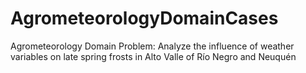 # AgrometeorologyDomainCases
Agrometeorology Domain Problem: Analyze the influence of weather  variables on late spring frosts in Alto Valle of Río Negro and Neuquén
